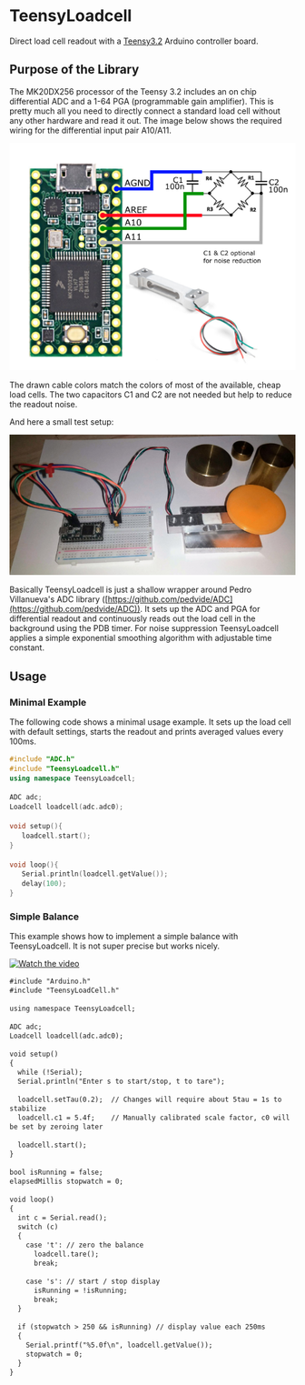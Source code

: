 # TeensyLoadcell
Direct load cell readout with a
[Teensy3.2](https://www.pjrc.com/teensy/teensy31.html)
Arduino controller board.

## Purpose of the Library
The MK20DX256 processor of the Teensy 3.2 includes an on chip differential ADC
and a 1-64 PGA (programmable gain amplifier). This is pretty much all you need
to directly connect a standard load cell without any other hardware and read it
out. The image below shows the required wiring for the differential input pair
A10/A11.

![Overview](/media/overview.png?raw=true)

The drawn cable colors match the colors of most of the available, cheap load
cells. The two capacitors C1 and C2 are not needed but help to reduce the readout noise.

And here a small test setup:

![Setup](/media/setup.png?raw=true)


Basically TeensyLoadcell is just a shallow wrapper around Pedro Villanueva's ADC library
([https://github.com/pedvide/ADC](https://github.com/pedvide/ADC)).
It sets up the ADC and PGA for differential readout and continuously
reads out the load cell in the background using the PDB timer. For noise suppression TeensyLoadcell
applies a simple exponential smoothing algorithm with adjustable time constant.

## Usage

### Minimal Example
The following code shows a minimal usage example. It sets up the load cell
with default settings, starts the readout and prints averaged values every 100ms.

```c++
#include "ADC.h"
#include "TeensyLoadcell.h"
using namespace TeensyLoadcell;

ADC adc;
Loadcell loadcell(adc.adc0);

void setup(){
   loadcell.start();
}

void loop(){
   Serial.println(loadcell.getValue());
   delay(100);
}
```
### Simple Balance

This example shows how to implement a simple balance with TeensyLoadcell. It is
not super precise but works nicely.

[![Watch the video](https://img.youtube.com/vi/ls3YLmw5UEo/0.jpg)](https://youtu.be/ls3YLmw5UEo)

```
#include "Arduino.h"
#include "TeensyLoadCell.h"

using namespace TeensyLoadcell;

ADC adc;
Loadcell loadcell(adc.adc0);

void setup()
{
  while (!Serial);
  Serial.println("Enter s to start/stop, t to tare");

  loadcell.setTau(0.2);  // Changes will require about 5tau = 1s to stabilize
  loadcell.c1 = 5.4f;    // Manually calibrated scale factor, c0 will be set by zeroing later

  loadcell.start();
}

bool isRunning = false;
elapsedMillis stopwatch = 0;

void loop()
{
  int c = Serial.read();
  switch (c)
  {
    case 't': // zero the balance
      loadcell.tare();
      break;

    case 's': // start / stop display
      isRunning = !isRunning;
      break;
  }

  if (stopwatch > 250 && isRunning) // display value each 250ms
  {
    Serial.printf("%5.0f\n", loadcell.getValue());
    stopwatch = 0;
  }
}
```





